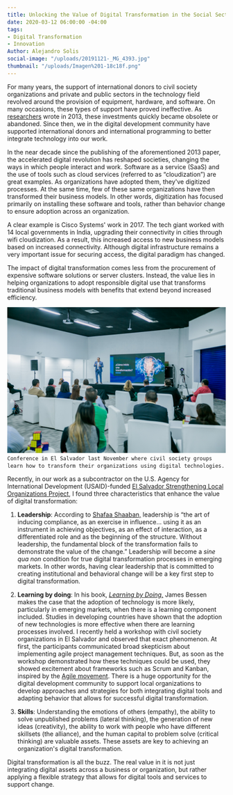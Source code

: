 ```yaml
---
title: Unlocking the Value of Digital Transformation in the Social Sector
date: 2020-03-12 06:00:00 -04:00
tags:
- Digital Transformation
- Innovation
Author: Alejandro Solis
social-image: "/uploads/20191121-_MG_4393.jpg"
thumbnail: "/uploads/Imagen%201-18c18f.png"
---
```


For many years, the support of international donors to civil society organizations and private and public sectors in the technology field revolved around the provision of equipment, hardware, and software. On many occasions, these types of support have proved ineffective. As [researchers](https://www.researchgate.net/publication/261263057_Overcoming_ICT_project_failures_-_A_practical_perspective) wrote in 2013, these investments quickly became obsolete or abandoned. Since then, we in the digital development community have supported international donors and international programming to better integrate technology into our work.

<!--more-->

In the near decade since the publishing of the aforementioned 2013 paper, the accelerated digital revolution has reshaped societies, changing the ways in which people interact and work.  Software as a service (SaaS) and the use of tools such as cloud services (referred to as “cloudization”) are great examples. As organizations have adopted them, they've digitized processes. At the same time, few of these same organizations have then transformed their business models. In other words, digitization has focused primarily on installing these software and tools, rather than behavior change to ensure adoption across an organization.

A clear example is Cisco Systems' work in 2017. The tech giant worked with 14 local governments in India, upgrading their connectivity in cities through wifi cloudization. As a result, this increased access to new business models based on increased connectivity. Although digital infrastructure remains a very important issue for securing access, the digital paradigm has changed.

The impact of digital transformation comes less from the procurement of expensive software solutions or server clusters. Instead, the value lies in helping organizations to adopt responsible digital use that transforms traditional business models with benefits that extend beyond increased efficiency.

![20191121-_MG_4393.jpg](/uploads/20191121-_MG_4393.jpg)`Conference in El Salvador last November where civil society groups learn how to transform their organizations using digital technologies.`

Recently, in our work as a subcontractor on the U.S. Agency for International Development (USAID)-funded [El Salvador Strengthening Local Organizations Project](https://www.ibi-usa.com/el-salvador-local-solutions), I found three characteristics that enhance the value of digital transformation:

1. **Leadership**: According to [Shafaa Shaaban,](http://bue.academia.edu/safaashaban/CurriculumVitae) leadership is “the art of inducing compliance, as an exercise in influence… using it as an instrument in achieving objectives, as an effect of interaction, as a differentiated role and as the beginning of the structure. Without leadership, the fundamental block of the transformation fails to demonstrate the value of the change.” Leadership will become a *sine qua non* condition for true digital transformation processes in emerging markets. In other words, having clear leadership that is committed to creating institutional and behavioral change will be a key first step to digital transformation.

2. **Learning by doing**: In his book, *[Learning by Doing,](https://www.amazon.com/Learning-Doing-Connection-between-Innovation/dp/0300195664)* James Bessen makes the case that the adoption of technology is more likely, particularly in emerging markets, when there is a learning component included. Studies in developing countries have shown that the adoption of new technologies is more effective when there are learning processes involved. I recently held a workshop with civil society organizations in El Salvador and observed that exact phenomenon. At first, the participants communicated broad skepticism about implementing agile project management techniques. But, as soon as the workshop demonstrated how these techniques could be used, they showed excitement about frameworks such as Scrum and Kanban, inspired by the [Agile movement](https://www.ictworks.org/should-the-principles-of-digital-development-be-agile/#.XmaWy6hKiUk). There is a huge opportunity for the digital development community to support local organizations to develop approaches and strategies for both integrating digital tools and adapting behavior that allows for successful digital transformation.

3. **Skills**: Understanding the emotions of others (empathy), the ability to solve unpublished problems (lateral thinking), the generation of new ideas (creativity), the ability to work with people who have different skillsets (the alliance), and the human capital to problem solve (critical thinking) are valuable assets. These assets are key to achieving an organization's digital transformation.

Digital transformation is all the buzz. The real value in it is not just integrating digital assets across a business or organization, but rather applying a flexible strategy that allows for digital tools and services to support change.